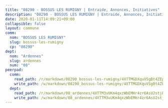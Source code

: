 ```yaml
---
title: "08290 - BOSSUS LES RUMIGNY | Entraide, Annonces, Initiatives"
description: "08290 - BOSSUS LES RUMIGNY | Entraide, Annonces, Initiatives"
date: 2020-01-11T14:09:21+09:00
collapsible: false
layout: commune
comm:
  nom: "BOSSUS LES RUMIGNY"
  slug: bossus-les-rumigny
  cp: "08290"
dept:
  nom: "Ardennes"
  slug: ardennes
  num: "08"
peerpad:
  comm:
    read_path: /r/markdown/08290_bossus-les-rumigny/4XTTMGDXquVSgBt4ZEpMnDLC4k4LmYaHkLtQKDSTFEyCSnqv5
    write_path: /w/markdown/08290_bossus-les-rumigny/4XTTMGDXquVSgBt4ZEpMnDLC4k4LmYaHkLtQKDSTFEyCSnqv5-K3TgUR6bcNV7VVzFre5NTXsUWMUkSvgVMnrgMmF5HUZkCUo9bXD3vaJrUrMZkn285uGhbHrn9QMa8wL3udEU6NTCEjR37CqfrBjJCRvng5TKyqLYunEiySM3ks1vZeYLRgcsaD65
  dept:
    read_path: /r/markdown/08_ardennes/4XTTM3vUKm4qxzWbEMHr4zr6AsU2stjkKdsaY9uMbmhXjv9QM
    write_path: /w/markdown/08_ardennes/4XTTM3vUKm4qxzWbEMHr4zr6AsU2stjkKdsaY9uMbmhXjv9QM-K3TgUMB9u4JvtZdFBPfBexH6pGeKJREiRZLakfAxGDqg6fgd1ib6XHxM9tkwaYxqJV2qNTbboL5jGpTS7re5rUf5cB5fLzdnicM4aJkF5ZXmkvCRXEh5XT7432iWRZFby5MMVbKP
---
```


